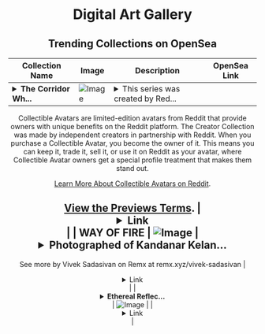 <div align="center">

# Digital Art Gallery

## Trending Collections on OpenSea

| Collection Name                       | Image                                                                                     | Description                       | OpenSea Link                                                                                          |
|---------------------------------------|-------------------------------------------------------------------------------------------|-----------------------------------|--------------------------------------------------------------------------------------------------------|
| **<details><summary>The Corridor Wh...</summary>The Corridor Whisperer by SilentEchoJM x Reddit Collectible Avatars</details>** | ![Image](https://i.seadn.io/s/raw/files/33b8fcba6c428f52799c18f20fcc2b8a.png?w=500&auto=format?w=200&auto=format) | <details><summary>This series was created by Red...</summary>This series was created by Reddit user SilentEchoJM as a part of the Collectible Avatars Creator Program. You can [check out the creator's profile on Reddit](https://www.reddit.com/user/SilentEchoJM/).

Collectible Avatars are limited-edition avatars from Reddit that provide owners with unique benefits on the Reddit platform. The Creator Collection was made by independent creators in partnership with Reddit. When you purchase a Collectible Avatar, you become the owner of it. This means you can keep it, trade it, sell it, or use it on Reddit as your avatar, where Collectible Avatar owners get a special profile treatment that makes them stand out.

[Learn More About Collectible Avatars on Reddit](https://reddithelp.com/hc/en-us/articles/6213835889044).

[View the Previews Terms](https://www.redditinc.com/policies/previews-terms).</details> | <details><summary>Link</summary>[The Corridor Whisperer by SilentEchoJM x Reddit Collectible Avatars](https://opensea.io/collection/the-corridor-whisperer-by-silentechojm-x-reddit-co)</details> |
| **WAY OF FIRE** | ![Image](https://i.seadn.io/s/raw/files/e2ed23017f73585d309f4ba971b007dc.jpg?w=500&auto=format?w=200&auto=format) | <details><summary>Photographed of Kandanar Kelan...</summary>Photographed of Kandanar Kelan Theyyam
Actually it's a screenshot from a Video Shot on OPPO FIND X8 pro
--
See more by Vivek Sadasivan on Remx at remx.xyz/vivek-sadasivan</details> | <details><summary>Link</summary>[WAY OF FIRE](https://opensea.io/collection/way-of-fire)</details> |
| **<details><summary>Ethereal Reflec...</summary>Ethereal Reflection</details>** | ![Image](https://i.seadn.io/s/raw/files/57db0a52a088ff58c345cdb5632970ef.webp?w=500&auto=format?w=200&auto=format) |  | <details><summary>Link</summary>[Ethereal Reflection](https://opensea.io/collection/ethereal-reflection)</details> |

</div>